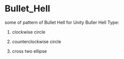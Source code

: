 # Bullet_Hell
some of pattern of Bullet Hell
for Unity
Buller Hell Type:

1. clockwise circle

2. counterclockwise circle

3. cross two ellipse
